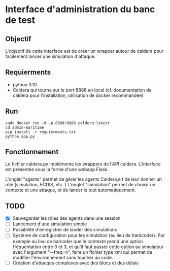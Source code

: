 # Interface d'administration du banc de test

## Objectif

L'objectif de cette interface est de créer un wrapper autour de caldera pour facilement lancer une simulation d'attaque.

## Requierments
- python 3.10
- Caldera qui tourne sur le port 8888 en local (cf. documentation de caldera pour l'installation, utilisation de docker recommandée)

## Run

```console
sudo docker run -d -p 8888:8888 caldera:latest
cd admin-maritime
pip install -r requierments.txt
python app.py
```

## Fonctionnement

Le fichier caldera.py implémente les wrappers de l'API caldera. L'interface est présentée sous la forme d'une webapp Flask.

L'onglet "agents" permet de gérer les agents Caldera,e t de leur donner un rôle (simulation, ECDIS, etc..)
L'onglet "simulation" permet de choisir un contexte et une attaque, et de lancer le tout automatiquement.

## TODO

- [x] Sauvegarder les rôles des agents dans une session
- [ ] Lancement d'une simulation simple
- [ ] Possibilité d'enregistrer de laoder des simulations
- [ ] Système de configuration pour les simulation (au lieu de hardcoder). Par exemple au lieu de harcoder que le contexte prend une option fréquentation entre 0 et 3, et qu'il faut passer cette option au simulateur avec l'argument "--freq=n", faire un fichier type xml qui permet de modifier l'environnement sans toucher au code.
- [ ] Création d'attauqes complexes avec des blocs et des délais